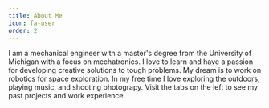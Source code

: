 ```yaml
---
title: About Me
icon: fa-user
order: 2
---
```


I am a mechanical engineer with a master's degree from the University of Michigan with a
focus on mechatronics. I love to learn and have a passion for developing creative solutions to 
tough problems. My dream is to work on robotics for space exploration. In my free time I love exploring the outdoors, playing music, and shooting photograpy. Visit the tabs on the left to see my past projects and work experience. 